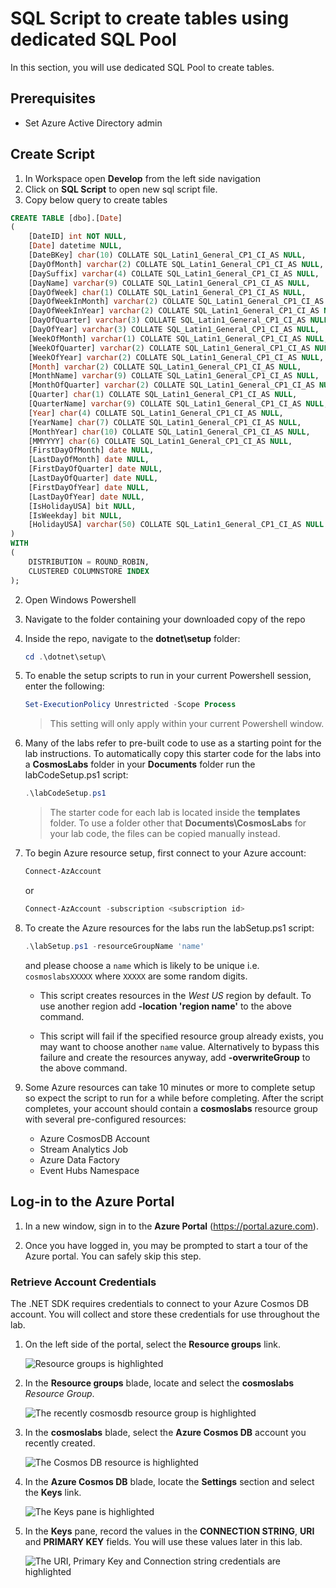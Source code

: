 # SQL Script to create tables using dedicated SQL Pool

In this section, you will use dedicated SQL Pool to create tables.

## Prerequisites

- Set Azure Active Directory admin 


## Create Script

1. In Workspace open **Develop** from the left side navigation
2. Click on  **SQL Script** to open new sql script file.
3. Copy below query to create tables

``` sql
CREATE TABLE [dbo].[Date]
(
    [DateID] int NOT NULL,
    [Date] datetime NULL,
    [DateBKey] char(10) COLLATE SQL_Latin1_General_CP1_CI_AS NULL,
    [DayOfMonth] varchar(2) COLLATE SQL_Latin1_General_CP1_CI_AS NULL,
    [DaySuffix] varchar(4) COLLATE SQL_Latin1_General_CP1_CI_AS NULL,
    [DayName] varchar(9) COLLATE SQL_Latin1_General_CP1_CI_AS NULL,
    [DayOfWeek] char(1) COLLATE SQL_Latin1_General_CP1_CI_AS NULL,
    [DayOfWeekInMonth] varchar(2) COLLATE SQL_Latin1_General_CP1_CI_AS NULL,
    [DayOfWeekInYear] varchar(2) COLLATE SQL_Latin1_General_CP1_CI_AS NULL,
    [DayOfQuarter] varchar(3) COLLATE SQL_Latin1_General_CP1_CI_AS NULL,
    [DayOfYear] varchar(3) COLLATE SQL_Latin1_General_CP1_CI_AS NULL,
    [WeekOfMonth] varchar(1) COLLATE SQL_Latin1_General_CP1_CI_AS NULL,
    [WeekOfQuarter] varchar(2) COLLATE SQL_Latin1_General_CP1_CI_AS NULL,
    [WeekOfYear] varchar(2) COLLATE SQL_Latin1_General_CP1_CI_AS NULL,
    [Month] varchar(2) COLLATE SQL_Latin1_General_CP1_CI_AS NULL,
    [MonthName] varchar(9) COLLATE SQL_Latin1_General_CP1_CI_AS NULL,
    [MonthOfQuarter] varchar(2) COLLATE SQL_Latin1_General_CP1_CI_AS NULL,
    [Quarter] char(1) COLLATE SQL_Latin1_General_CP1_CI_AS NULL,
    [QuarterName] varchar(9) COLLATE SQL_Latin1_General_CP1_CI_AS NULL,
    [Year] char(4) COLLATE SQL_Latin1_General_CP1_CI_AS NULL,
    [YearName] char(7) COLLATE SQL_Latin1_General_CP1_CI_AS NULL,
    [MonthYear] char(10) COLLATE SQL_Latin1_General_CP1_CI_AS NULL,
    [MMYYYY] char(6) COLLATE SQL_Latin1_General_CP1_CI_AS NULL,
    [FirstDayOfMonth] date NULL,
    [LastDayOfMonth] date NULL,
    [FirstDayOfQuarter] date NULL,
    [LastDayOfQuarter] date NULL,
    [FirstDayOfYear] date NULL,
    [LastDayOfYear] date NULL,
    [IsHolidayUSA] bit NULL,
    [IsWeekday] bit NULL,
    [HolidayUSA] varchar(50) COLLATE SQL_Latin1_General_CP1_CI_AS NULL
)
WITH
(
    DISTRIBUTION = ROUND_ROBIN,
    CLUSTERED COLUMNSTORE INDEX
);

```

2. Open Windows Powershell
3. Navigate to the folder containing your downloaded copy of the repo
4. Inside the repo, navigate to the **dotnet\setup** folder:

   ```powershell
   cd .\dotnet\setup\
   ```

5. To enable the setup scripts to run in your current Powershell session, enter the following:

   ```powershell
   Set-ExecutionPolicy Unrestricted -Scope Process
   ```

   > This setting will only apply within your current Powershell window.

6. Many of the labs refer to pre-built code to use as a starting point for the lab instructions. To automatically copy this starter code for the labs into a **CosmosLabs** folder in your **Documents** folder run the labCodeSetup.ps1 script:

   ```powershell
   .\labCodeSetup.ps1
   ```

   > The starter code for each lab is located inside the **templates** folder. To use a folder other that **Documents\CosmosLabs** for your lab code, the files can be copied manually instead.

7. To begin Azure resource setup, first connect to your Azure account:

   ```powershell
   Connect-AzAccount
   ```

   or

   ```powershell
   Connect-AzAccount -subscription <subscription id>
   ```

8. To create the Azure resources for the labs run the labSetup.ps1 script:

   ```powershell
   .\labSetup.ps1 -resourceGroupName 'name'
   ```

   and please choose a `name` which is likely to be unique i.e. `cosmoslabsXXXXX` where `XXXXX` are some random digits.

   - This script creates resources in the _West US_ region by default. To use another region add **-location 'region name'** to the above command.

   - This script will fail if the specified resource group already exists, you may want to choose another `name` value. Alternatively to bypass this failure and create the resources anyway, add **-overwriteGroup** to the above command.

9. Some Azure resources can take 10 minutes or more to complete setup so expect the script to run for a while before completing. After the script completes, your account should contain a **cosmoslabs** resource group with several pre-configured resources:

   - Azure CosmosDB Account
   - Stream Analytics Job
   - Azure Data Factory
   - Event Hubs Namespace

## Log-in to the Azure Portal

1. In a new window, sign in to the **Azure Portal** (<https://portal.azure.com>).

1. Once you have logged in, you may be prompted to start a tour of the Azure portal. You can safely skip this step.

### Retrieve Account Credentials

The .NET SDK requires credentials to connect to your Azure Cosmos DB account. You will collect and store these credentials for use throughout the lab.

1. On the left side of the portal, select the **Resource groups** link.

   ![Resource groups is highlighted](./assets/02-resource_groups.jpg "Select resource groups")

1. In the **Resource groups** blade, locate and select the **cosmoslabs** _Resource Group_.

   ![The recently cosmosdb resource group is highlighted](./assets/02-lab_resource_group.jpg "Select the CosmosDB resource group")

1. In the **cosmoslabs** blade, select the **Azure Cosmos DB** account you recently created.

   ![The Cosmos DB resource is highlighted](./assets/02-cosmos_resource.jpg "Select the Cosmos DB resource")

1. In the **Azure Cosmos DB** blade, locate the **Settings** section and select the **Keys** link.

   ![The Keys pane is highlighted](./assets/02-keys_pane.jpg "Select the Keys Pane")

1. In the **Keys** pane, record the values in the **CONNECTION STRING**, **URI** and **PRIMARY KEY** fields. You will use these values later in this lab.

   ![The URI, Primary Key and Connection string credentials are highlighted](./assets/02-keys.jpg "Copy the URI, primary key and the connection string")
